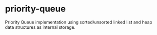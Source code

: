 # priority-queue
Priority Queue implementation using sorted/unsorted linked list and heap data structures as internal storage.
